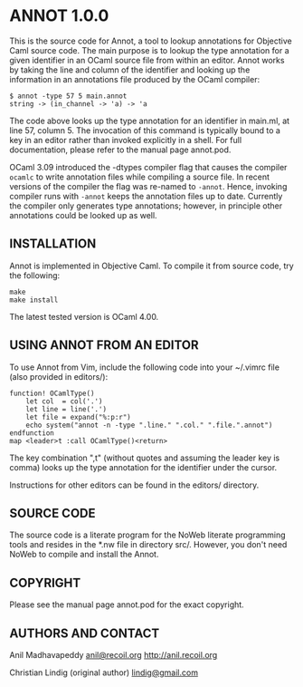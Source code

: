 
# ANNOT 1.0.0

This is the source code for Annot, a tool to lookup annotations for
Objective Caml source code. The main purpose is to lookup the type
annotation for a given identifier in an OCaml source file from within an
editor.  Annot works by taking the line and column of the identifier
and looking up the information in an annotations file produced by the
OCaml compiler:

    $ annot -type 57 5 main.annot
    string -> (in_channel -> 'a) -> 'a

The code above looks up the type annotation for an identifier in
main.ml, at line 57, column 5. The invocation of this command is
typically bound to a key in an editor rather than invoked explicitly in
a shell.  For full documentation, please refer to the manual page
annot.pod.

OCaml 3.09 introduced the -dtypes compiler flag that causes the compiler
`ocamlc` to write annotation files while compiling a source file. In recent
versions of the compiler the flag was re-named to `-annot`.  Hence,
invoking compiler runs with `-annot` keeps the annotation files up to date.
Currently the compiler only generates type annotations; however, in
principle other annotations could be looked up as well.

## INSTALLATION

Annot is implemented in Objective Caml. To compile it from source code,
try the following:

    make
    make install

The latest tested version is OCaml 4.00.

## USING ANNOT FROM AN EDITOR

To use Annot from Vim, include the following code into your ~/.vimrc
file (also provided in editors/):

    function! OCamlType()
        let col  = col('.')
        let line = line('.')
        let file = expand("%:p:r")
        echo system("annot -n -type ".line." ".col." ".file.".annot")
    endfunction    
    map <leader>t :call OCamlType()<return>

The key combination ",t" (without quotes and assuming the leader key is
comma) looks up the type annotation for the identifier under the cursor.

Instructions for other editors can be found in the editors/ directory.

## SOURCE CODE

The source code is a literate program for the NoWeb literate programming
tools and resides in the *.nw file in directory src/. However, you don't
need NoWeb to compile and install the Annot.  

## COPYRIGHT

Please see the manual page annot.pod for the exact copyright. 

## AUTHORS AND CONTACT

Anil Madhavapeddy
anil@recoil.org
http://anil.recoil.org

Christian Lindig (original author)
lindig@gmail.com


